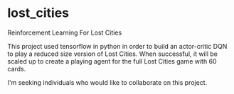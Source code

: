 # lost_cities
Reinforcement Learning For Lost Cities

This project used tensorflow in python in order to build an actor-critic DQN to play a reduced size version of Lost Cities.
When successful, it will be scaled up to create a playing agent for the full Lost Cities game with 60 cards.

I'm seeking individuals who would like to collaborate on this project.
